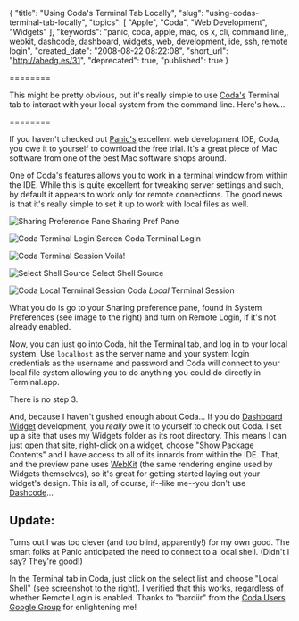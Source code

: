 {
  "title": "Using Coda's Terminal Tab Locally",
  "slug": "using-codas-terminal-tab-locally",
  "topics": [
    "Apple",
    "Coda",
    "Web Development",
    "Widgets"
  ],
  "keywords": "panic, coda, apple, mac, os x, cli, command line,, webkit, dashcode, dashboard, widgets, web, development, ide, ssh, remote login",
  "created_date": "2008-08-22 08:22:08",
  "short_url": "http://ahedg.es/31",
  "deprecated": true,
  "published": true
}

========

This might be pretty obvious, but it's really simple to use <a href="http://www.panic.com/coda/">Coda's</a> Terminal tab to interact with your local system from the command line. Here's how...

========

<p class="outdent">If you haven't checked out <a href="http://www.panic.com/">Panic's</a> excellent web development <span class="tooltip" title="Integrated Development Environment">IDE</span>, Coda, you owe it to yourself to download the free trial. It's a great piece of Mac software from one of the best Mac software shops around.</p>
<p>One of Coda's features allows you to work in a terminal window from within the IDE. While this is quite excellent for tweaking server settings and such, by default it appears to work only for remote connections. The good news is that it's really simple to set it up to work with local files as well.</p>
<div class="photo-left">
  <p>
    <img src="http://segdeha.com/blog/assets/imgs/sharing.png" alt="Sharing Preference Pane">
    Sharing Pref Pane
  </p>
  <p>
    <img src="http://segdeha.com/blog/assets/imgs/coda-terminal.png" alt="Coda Terminal Login Screen">
    Coda Terminal Login
  </p>
  <p>
    <img src="http://segdeha.com/blog/assets/imgs/coda-terminal-session.png" alt="Coda Terminal Session">
    Voilà!
  </p>
  <p>
    <img src="http://segdeha.com/blog/assets/imgs/coda-local-shell-select.png" alt="Select Shell Source">
    Select Shell Source
  </p>
  <p>
    <img src="http://segdeha.com/blog/assets/imgs/coda-local-shell-connect.png" alt="Coda Local Terminal Session">
    Coda <em>Local</em> Terminal Session
  </p>
</div>
<p>What you do is go to your Sharing preference pane, found in System Preferences (see image to the right) and turn on Remote Login, if it's not already enabled.</p>
<p>Now, you can just go into Coda, hit the Terminal tab, and log in to your local system. Use <code>localhost</code> as the server name and your system login credentials as the username and password and Coda will connect to your local file system allowing you to do anything you could do directly in Terminal.app.</p>
<p>There is no step 3.</p>
<p>And, because I haven't gushed enough about Coda... If you do <a href="http://www.apple.com/downloads/dashboard/">Dashboard Widget</a> development, you <em>really</em> owe it to yourself to check out Coda. I set up a site that uses my Widgets folder as its root directory. This means I can just open that site, right-click on a widget, choose "Show Package Contents" and I have access to all of its innards from within the IDE. That, and the preview pane uses <a href="http://webkit.org/">WebKit</a> (the same rendering engine used by Widgets themselves), so it's great for getting started laying out your widget's design. This is all, of course, if--like me--you don't use <a href="http://developer.apple.com/tools/dashcode/">Dashcode</a>...</p>
<h2>Update:</h2>
<p>Turns out I was too clever (and too blind, apparently!) for my own good. The smart folks at Panic anticipated the need to connect to a local shell. (Didn't I say? They're good!)</p>
<p>In the Terminal tab in Coda, just click on the select list and choose "Local Shell" (see screenshot to the right). I verified that this works, regardless of whether Remote Login is enabled. Thanks to "bardiir" from the <a href="http://groups.google.com/group/coda-users/browse_thread/thread/bcfa140db02d7eb4?hl=en">Coda Users Google Group</a> for enlightening me!</p>
